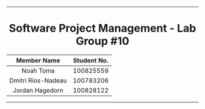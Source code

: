 <hr>

<div align="center">

# Software Project Management - Lab Group #10

| Member Name | Student No. |
| :---: | :---: |
| Noah Toma | 100825559 |
| Dmitri Rios-Nadeau | 100783206 |
| Jordan Hagedorn | 100828122 |

</div>

<hr>

